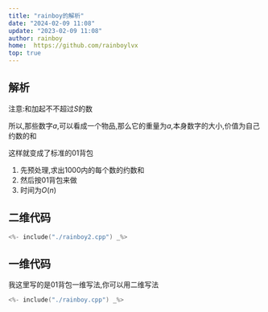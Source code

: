 ```yaml
---
title: "rainboy的解析"
date: "2024-02-09 11:08"
update: "2023-02-09 11:08"
author: rainboy
home:  https://github.com/rainboylvx
top: true
---
```


## 解析

注意:和加起不不超过$S$的数

所以,那些数字$a$,可以看成一个物品,那么它的重量为$a$,本身数字的大小,价值为自己约数的和

这样就变成了标准的01背包

1. 先预处理,求出1000内的每个数的约数和
2. 然后按01背包来做
3. 时间为$O(n)$



## 二维代码 

```cpp
<%- include("./rainboy2.cpp") _%>
```



## 一维代码 

我这里写的是01背包一维写法,你可以用二维写法
```cpp
<%- include("./rainboy.cpp") _%>
```


